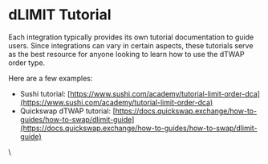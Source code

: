 # dLIMIT Tutorial

Each integration typically provides its own tutorial documentation to guide users. Since integrations can vary in certain aspects, these tutorials serve as the best resource for anyone looking to learn how to use the dTWAP order type.

Here are a few examples:

* Sushi tutorial: [https://www.sushi.com/academy/tutorial-limit-order-dca](https://www.sushi.com/academy/tutorial-limit-order-dca)
* Quickswap dTWAP tutorial: [https://docs.quickswap.exchange/how-to-guides/how-to-swap/dlimit-guide](https://docs.quickswap.exchange/how-to-guides/how-to-swap/dlimit-guide)

\
